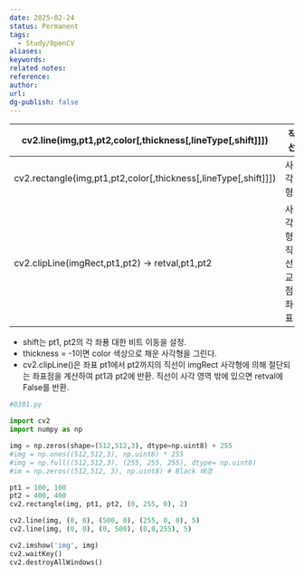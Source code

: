 ```yaml
---
date: 2025-02-24
status: Permanent
tags:
  - Study/OpenCV
aliases: 
keywords: 
related notes: 
reference: 
author: 
url: 
dg-publish: false
---
```


| cv2.line(img,pt1,pt2,color[,thickness[,lineType[,shift]]])      | 직선           |
| --------------------------------------------------------------- | ------------ |
| cv2.rectangle(img,pt1,pt2,color[,thickness[,lineType[,shift]]]) | 사각형          |
| cv2.clipLine(imgRect,pt1,pt2) -> retval,pt1,pt2                 | 사각형-직선 교점 좌표 |
- shift는 pt1, pt2의 각 좌푱 대한 비트 이동을 설정.
- thickness = -1이면 color 색상으로 채운 사각형을 그린다.
- cv2.clipLine()은 좌표 pt1에서 pt2까지의 직선이 imgRect 사각형에 의해 절단되는 좌표점을 계산하여 pt1과 pt2에 반환. 직선이 사각 영역 밖에 있으면 retval에 False를 반환.

```python
#0301.py

import cv2
import numpy as np

img = np.zeros(shape=(512,512,3), dtype=np.uint8) + 255
#img = np.ones((512,512,3), np.uint8) * 255
#img = np.full((512,512,3), (255, 255, 255), dtype= np.uint8)
#im = np.zeros((512,512, 3), np.uint8) # Black 배경

pt1 = 100, 100
pt2 = 400, 400
cv2.rectangle(img, pt1, pt2, (0, 255, 0), 2)

cv2.line(img, (0, 0), (500, 0), (255, 0, 0), 5)
cv2.line(img, (0, 0), (0, 500), (0,0,255), 5)

cv2.imshow('img', img)
cv2.waitKey()
cv2.destroyAllWindows()
```